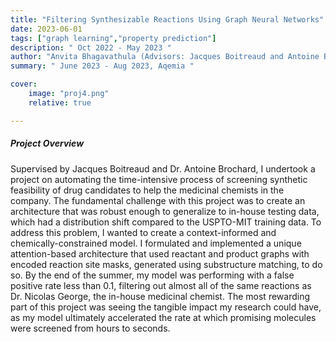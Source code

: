 ```yaml
---
title: "Filtering Synthesizable Reactions Using Graph Neural Networks"
date: 2023-06-01 
tags: ["graph learning","property prediction"]
description: " Oct 2022 - May 2023 " 
author: "Anvita Bhagavathula (Advisors: Jacques Boitreaud and Antoine Brochard)"
summary: " June 2023 - Aug 2023, Aqemia " 

cover:
    image: "proj4.png"
    relative: true

---
```


##### Project Overview

Supervised by Jacques Boitreaud and Dr. Antoine Brochard, I undertook a project on automating the time-intensive process of screening synthetic feasibility of drug candidates to help the medicinal chemists in the company. The fundamental challenge with this project was to create an architecture that was robust enough to generalize to in-house testing data, which had a distribution shift compared to the USPTO-MIT training data. To address this problem, I wanted to create a context-informed and chemically-constrained model. I formulated and implemented a unique attention-based architecture that used reactant and product graphs with encoded reaction site masks, generated using substructure matching, to do so. By the end of the summer, my model was performing with a false positive rate less than 0.1, filtering out almost all of the same reactions as Dr. Nicolas George, the in-house medicinal chemist. The most rewarding part of this project was seeing the tangible impact my research could have, as my model ultimately accelerated the rate at which promising molecules were screened from hours to seconds.
